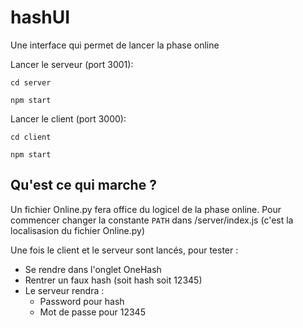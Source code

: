 # hashUI
Une interface qui permet de lancer la phase online

Lancer le serveur (port 3001):

`cd server`

`npm start`

Lancer le client (port 3000):

`cd client`

`npm start`

## Qu'est ce qui marche ?

Un fichier Online.py fera office du logicel de la phase online.
Pour commencer changer la constante `PATH` dans /server/index.js (c'est la localisasion du fichier Online.py)

Une fois le client et le serveur sont lancés, pour tester :
- Se rendre dans l'onglet OneHash
- Rentrer un faux hash (soit hash soit 12345)
- Le serveur rendra :
  - Password pour hash
  - Mot de passe pour 12345
